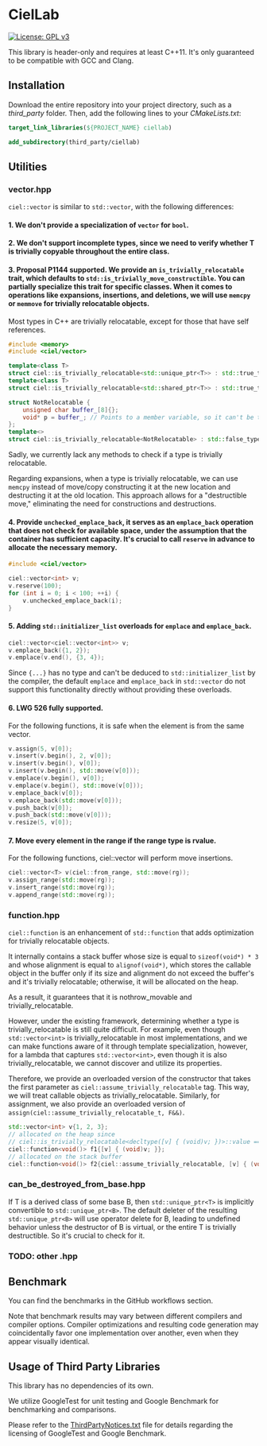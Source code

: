 # CielLab

[![License: GPL v3](https://img.shields.io/badge/License-GPLv3-blue.svg)](https://www.gnu.org/licenses/gpl-3.0)

This library is header-only and requires at least C++11. It's only guaranteed to be compatible with GCC and Clang.

## Installation

Download the entire repository into your project directory, such as a _third_party_ folder. Then, add the following lines to your _CMakeLists.txt_:

```cmake
target_link_libraries(${PROJECT_NAME} ciellab)

add_subdirectory(third_party/ciellab)
```

## Utilities

### vector.hpp

`ciel::vector` is similar to `std::vector`, with the following differences:

#### 1. We don't provide a specialization of `vector` for `bool`.

#### 2. We don't support incomplete types, since we need to verify whether T is trivially copyable throughout the entire class.

#### 3. Proposal P1144 supported. We provide an `is_trivially_relocatable` trait, which defaults to `std::is_trivially_move_constructible`. You can partially specialize this trait for specific classes. When it comes to operations like expansions, insertions, and deletions, we will use `memcpy` or `memmove` for trivially relocatable objects.

Most types in C++ are trivially relocatable, except for those that have self references.

```cpp
#include <memory>
#include <ciel/vector>

template<class T>
struct ciel::is_trivially_relocatable<std::unique_ptr<T>> : std::true_type {};
template<class T>
struct ciel::is_trivially_relocatable<std::shared_ptr<T>> : std::true_type {};

struct NotRelocatable {
    unsigned char buffer_[8]{};
    void* p = buffer_; // Points to a member variable, so it can't be trivially relocated.
};
template<>
struct ciel::is_trivially_relocatable<NotRelocatable> : std::false_type {};
```

Sadly, we currently lack any methods to check if a type is trivially relocatable.

Regarding expansions, when a type is trivially relocatable, we can use `memcpy` instead of move/copy constructing it at the new location and destructing it at the old location. This approach allows for a "destructible move," eliminating the need for constructions and destructions.

#### 4. Provide `unchecked_emplace_back`, it serves as an `emplace_back` operation that does not check for available space, under the assumption that the container has sufficient capacity. It's crucial to call `reserve` in advance to allocate the necessary memory.

```cpp
#include <ciel/vector>

ciel::vector<int> v;
v.reserve(100);
for (int i = 0; i < 100; ++i) {
    v.unchecked_emplace_back(i);
}
```

#### 5. Adding `std::initializer_list` overloads for `emplace` and `emplace_back`.

```cpp
ciel::vector<ciel::vector<int>> v;
v.emplace_back({1, 2});
v.emplace(v.end(), {3, 4});
```

Since `{...}` has no type and can't be deduced to `std::initializer_list` by the compiler, the default `emplace` and `emplace_back` in `std::vector` do not support this functionality directly without providing these overloads.

#### 6. LWG 526 fully supported.

For the following functions, it is safe when the element is from the same vector.

```cpp
v.assign(5, v[0]);
v.insert(v.begin(), 2, v[0]);
v.insert(v.begin(), v[0]);
v.insert(v.begin(), std::move(v[0]));
v.emplace(v.begin(), v[0]);
v.emplace(v.begin(), std::move(v[0]));
v.emplace_back(v[0]);
v.emplace_back(std::move(v[0]));
v.push_back(v[0]);
v.push_back(std::move(v[0]));
v.resize(5, v[0]);
```

#### 7. Move every element in the range if the range type is rvalue.

For the following functions, ciel::vector will perform move insertions.

```cpp
ciel::vector<T> v(ciel::from_range, std::move(rg));
v.assign_range(std::move(rg));
v.insert_range(std::move(rg));
v.append_range(std::move(rg));
```

### function.hpp

`ciel::function` is an enhancement of `std::function` that adds optimization for trivially relocatable objects.

It internally contains a stack buffer whose size is equal to `sizeof(void*) * 3` and whose alignment is equal to `alignof(void*)`, which stores the callable object in the buffer only if its size and alignment do not exceed the buffer's and it's trivially relocatable; otherwise, it will be allocated on the heap.

As a result, it guarantees that it is nothrow_movable and trivially_relocatable.

However, under the existing framework, determining whether a type is trivially_relocatable is still quite difficult. For example, even though `std::vector<int>` is trivially_relocatable in most implementations, and we can make functions aware of it through template specialization, however, for a lambda that captures `std::vector<int>`, even though it is also trivially_relocatable, we cannot discover and utilize its properties.

Therefore, we provide an overloaded version of the constructor that takes the first parameter as `ciel::assume_trivially_relocatable` tag. This way, we will treat callable objects as trivially_relocatable. Similarly, for assignment, we also provide an overloaded version of `assign(ciel::assume_trivially_relocatable_t, F&&)`.

```cpp
std::vector<int> v{1, 2, 3};
// allocated on the heap since
// ciel::is_trivially_relocatable<decltype([v] { (void)v; })>::value == false
ciel::function<void()> f1{[v] { (void)v; }};
// allocated on the stack buffer
ciel::function<void()> f2{ciel::assume_trivially_relocatable, [v] { (void)v; }};
```

### can_be_destroyed_from_base.hpp

If T is a derived class of some base B, then `std::unique_ptr<T>` is implicitly convertible to `std::unique_ptr<B>`. The default deleter of the resulting `std::unique_ptr<B>` will use operator delete for B, leading to undefined behavior unless the destructor of B is virtual, or the entire T is trivially destructible. So it's crucial to check for it.

### TODO: other .hpp

## Benchmark

You can find the benchmarks in the GitHub workflows section.

Note that benchmark results may vary between different compilers and compiler options. Compiler optimizations and resulting code generation may coincidentally favor one implementation over another, even when they appear visually identical.

## Usage of Third Party Libraries

This library has no dependencies of its own.

We utilize GoogleTest for unit testing and Google Benchmark for benchmarking and comparisons.

Please refer to the [ThirdPartyNotices.txt](./ThirdPartyNotices.txt) file for details regarding the licensing of GoogleTest and Google Benchmark.
